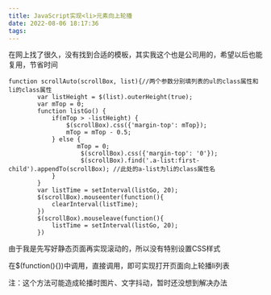 ```yaml
---
title: JavaScript实现<li>元素向上轮播
date: 2022-08-06 18:17:36
tags:
---
```


<!-- more -->

在网上找了很久，没有找到合适的模板，其实我这个也是公司用的，希望以后也能复用，节省时间

```
function scrollAuto(scrollBox, list){//两个参数分别填列表的ul的class属性和li的class属性
        var listHeight = $(list).outerHeight(true);
        var mTop = 0;
        function listGo() {
            if(mTop > -listHeight) {
                $(scrollBox).css({'margin-top': mTop});
                mTop = mTop - 0.5;
            } else {
                   mTop = 0;
                    $(scrollBox).css({'margin-top': '0'});
                    $(scrollBox).find('.a-list:first-child').appendTo(scrollBox); //此处的a-list为li的class属性名
            }
        }
        var listTime = setInterval(listGo, 20);
        $(scrollBox).mouseenter(function(){
            clearInterval(listTime);
        })
        $(scrollBox).mouseleave(function(){
            listTime = setInterval(listGo, 20);
        })
```

由于我是先写好静态页面再实现滚动的，所以没有特别设置CSS样式

在$(function(){})中调用，直接调用，即可实现打开页面向上轮播li列表

注：这个方法可能造成轮播时图片、文字抖动，暂时还没想到解决办法
